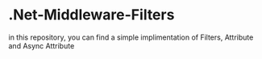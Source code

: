 # .Net-Middleware-Filters
in this repository, you can find a simple implimentation of Filters, Attribute and Async Attribute
